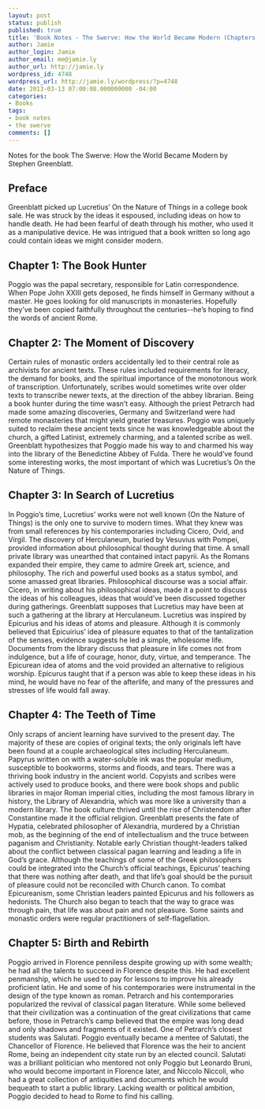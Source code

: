 ```yaml
---
layout: post
status: publish
published: true
title: 'Book Notes - The Swerve: How the World Became Modern (Chapters 1 - 5)'
author: Jamie
author_login: Jamie
author_email: me@jamie.ly
author_url: http://jamie.ly
wordpress_id: 4748
wordpress_url: http://jamie.ly/wordpress/?p=4748
date: 2013-03-13 07:00:08.000000000 -04:00
categories:
- Books
tags:
- book notes
- the swerve
comments: []
---
```

Notes for the book The Swerve: How the World Became Modern by Stephen
Greenblatt.

Preface 
-------

Greenblatt picked up Lucretius’ On the Nature of Things in a college
book sale. He was struck by the ideas it espoused, including ideas on
how to handle death. He had been fearful of death through his mother,
who used it as a manipulative device. He was intrigued that a book
written so long ago could contain ideas we might consider modern.

Chapter 1: The Book Hunter 
--------------------------

Poggio was the papal secretary, responsible for Latin correspondence.
When Pope John XXIII gets deposed, he finds himself in Germany without a
master. He goes looking for old manuscripts in monasteries. Hopefully
they’ve been copied faithfully throughout the centuries--he’s hoping to
find the words of ancient Rome.

Chapter 2: The Moment of Discovery 
----------------------------------

Certain rules of monastic orders accidentally led to their central role
as archivists for ancient texts. These rules included requirements for
literacy, the demand for books, and the spiritual importance of the
monotonous work of transcription. Unfortunately, scribes would sometimes
write over older texts to transcribe newer texts, at the direction of
the abbey librarian. Being a book hunter during the time wasn’t easy.
Although the priest Petrarch had made some amazing discoveries, Germany
and Switzerland were had remote monasteries that might yield greater
treasures. Poggio was uniquely suited to reclaim these ancient texts
since he was knowledgeable about the church, a gifted Latinist,
extremely charming, and a talented scribe as well. Greenblatt
hypothesizes that Poggio made his way to and charmed his way into the
library of the Benedictine Abbey of Fulda. There he would’ve found some
interesting works, the most important of which was Lucretius’s On the
Nature of Things.

Chapter 3: In Search of Lucretius 
---------------------------------

In Poggio’s time, Lucretius’ works were not well known (On the Nature of
Things) is the only one to survive to modern times. What they knew was
from small references by his contemporaries including Cicero, Ovid, and
Virgil. The discovery of Herculaneum, buried by Vesuvius with Pompei,
provided information about philosophical thought during that time. A
small private library was unearthed that contained intact papyrii. As
the Romans expanded their empire, they came to admire Greek art,
science, and philosophy. The rich and powerful used books as a status
symbol, and some amassed great libraries. Philosophical discourse was a
social affair. Cicero, in writing about his philosophical ideas, made it
a point to discuss the ideas of his colleagues, ideas that would’ve been
discussed together during gatherings. Greenblatt supposes that Lucretius
may have been at such a gathering at the library at Herculaneum.
Lucretius was inspired by Epicurius and his ideas of atoms and pleasure.
Although it is commonly believed that Epicuirius’ idea of pleasure
equates to that of the tantalization of the senses, evidence suggests he
led a simple, wholesome life. Documents from the library discuss that
pleasure in life comes not from indulgence, but a life of courage,
honor, duty, virtue, and temperance. The Epicurean idea of atoms and the
void provided an alternative to religious worship. Epicurus taught that
if a person was able to keep these ideas in his mind, he would have no
fear of the afterlife, and many of the pressures and stresses of life
would fall away.

Chapter 4: The Teeth of Time 
----------------------------

Only scraps of ancient learning have survived to the present day. The
majority of these are copies of original texts; the only originals left
have been found at a couple archaeological sites including Herculaneum.
Papyrus written on with a water-soluble ink was the popular medium,
susceptible to bookworms, storms and floods, and tears. There was a
thriving book industry in the ancient world. Copyists and scribes were
actively used to produce books, and there were book shops and public
libraries in major Roman imperial cities, including the most famous
library in history, the Library of Alexandria, which was more like a
university than a modern library. The book culture thrived until the
rise of Christendom after Constantine made it the official religion.
Greenblatt presents the fate of Hypatia, celebrated philosopher of
Alexandria, murdered by a Christian mob, as the beginning of the end of
intellectualism and the truce between paganism and Christianity. Notable
early Christian thought-leaders talked about the conflict between
classical pagan learning and leading a life in God’s grace. Although the
teachings of some of the Greek philosophers could be integrated into the
Church’s official teachings, Epicurus’ teaching that there was nothing
after death, and that life’s goal should be the pursuit of pleasure
could not be reconciled with Church canon. To combat Epicureanism, some
Christian leaders painted Epicurus and his followers as hedonists. The
Church also began to teach that the way to grace was through pain, that
life was about pain and not pleasure. Some saints and monastic orders
were regular practitioners of self-flagellation.

Chapter 5: Birth and Rebirth 
----------------------------

Poggio arrived in Florence penniless despite growing up with some
wealth; he had all the talents to succeed in Florence despite this. He
had excellent penmanship, which he used to pay for lessons to improve
his already proficient latin. He and some of his contemporaries were
instrumental in the design of the type known as roman. Petrarch and his
contemporaries popularized the revival of classical pagan literature.
While some believed that their civilization was a continuation of the
great civilizations that came before, those in Petrarch’s camp believed
that the empire was long dead and only shadows and fragments of it
existed. One of Petrarch’s closest students was Salutati. Poggio
eventually became a mentee of Salutati, the Chancellor of Florence. He
believed that Florence was the heir to ancient Rome, being an
independent city state run by an elected council. Salutati was a
brilliant politician who mentored not only Poggio but Leonardo Bruni,
who would become important in Florence later, and Niccolo Niccoli, who
had a great collection of antiquities and documents which he would
bequeath to start a public library. Lacking wealth or political
ambition, Poggio decided to head to Rome to find his calling.

